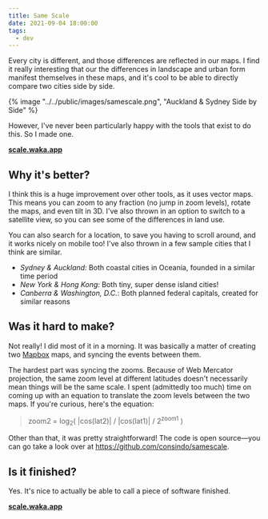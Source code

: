 ```yaml
---
title: Same Scale
date: 2021-09-04 18:00:00
tags:
  - dev
---
```


Every city is different, and those differences are reflected in our maps. I find it really interesting that our the differences in landscape and urban form manifest themselves in these maps, and it's cool to be able to directly compare two cities side by side.

{% image "../../public/images/samescale.png", "Auckland & Sydney Side by Side" %}

However, I've never been particularly happy with the tools that exist to do this. So I made one.

**[scale.waka.app](https://scale.waka.app)**

## Why it's better?

I think this is a huge improvement over other tools, as it uses vector maps. This means you can zoom to any fraction (no jump in zoom levels), rotate the maps, and even tilt in 3D. I've also thrown in an option to switch to a satellite view, so you can see some of the differences in land use.

You can also search for a location, to save you having to scroll around, and it works nicely on mobile too! I've also thrown in a few sample cities that I think are similar.

- _Sydney & Auckland:_ Both coastal cities in Oceania, founded in a similar time period
- _New York & Hong Kong:_ Both tiny, super dense island cities!
- _Canberra & Washington, D.C._: Both planned federal capitals, created for similar reasons

## Was it hard to make?

Not really! I did most of it in a morning. It was basically a matter of creating two [Mapbox](https://mapbox.com) maps, and syncing the events between them.

The hardest part was syncing the zooms. Because of Web Mercator projection, the same zoom level at different latitudes doesn't necessarily mean things will be the same scale. I spent (admittedly too much) time on coming up with an equation to translate the zoom levels between the two maps. If you're curious, here's the equation:

> zoom2 = log<sub>2</sub>( |cos(lat2)| / |cos(lat1)| / 2<sup>zoom1</sup> )

Other than that, it was pretty straightforward! The code is open source—you can go take a look over at <https://github.com/consindo/samescale>.

## Is it finished?

Yes. It's nice to actually be able to call a piece of software finished.

**[scale.waka.app](https://scale.waka.app)**
